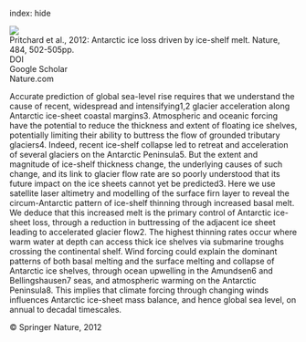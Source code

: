 index: hide

<div class="Citation">
    <div class="Citation-thumb CitationThumb-linked"  data-href="https://doi.org/10.1038/nature10968">
      <img src="https://static.claimspace.cloud/climate-study-static/refs/thumbs/4/Pritchard_et_al_2012-thumb.png" />
    </div>

  <div class="Citation-body">
    <div class="Citation-text">Pritchard et al., 2012: Antarctic ice loss driven by ice-shelf melt. <span class="Article-journal">Nature, </span><span class="Article-volume">484, </span>502-505pp.</div>
    <div class="Citation-links">
      <div class="CitationLink" data-href="https://doi.org/10.1038/nature10968">
        <div class="CitationLink-icon CitationLink-Doi"></div>
        <div class="CitationLink-text">DOI</div>
      </div>
      <div class="CitationLink" data-href="https://scholar.google.com/scholar?q=10.1038/nature10968">
        <div class="CitationLink-icon CitationLink-Scholar"></div>
        <div class="CitationLink-text">Google Scholar</div>
      </div>
      <div class="CitationLink" data-href="http://www.nature.com/nature/journal/v484/n7395/full/nature10968.html">
        <div class="CitationLink-icon CitationLink-Publisher"></div>
        <div class="CitationLink-text">Nature.com</div>
      </div>
    </div>
  </div>
</div>

Accurate prediction of global sea-level rise requires that we understand the cause of recent, widespread and intensifying1,2 glacier acceleration along Antarctic ice-sheet coastal margins3. Atmospheric and oceanic forcing have the potential to reduce the thickness and extent of floating ice shelves, potentially limiting their ability to buttress the flow of grounded tributary glaciers4. Indeed, recent ice-shelf collapse led to retreat and acceleration of several glaciers on the Antarctic Peninsula5. But the extent and magnitude of ice-shelf thickness change, the underlying causes of such change, and its link to glacier flow rate are so poorly understood that its future impact on the ice sheets cannot yet be predicted3. Here we use satellite laser altimetry and modelling of the surface firn layer to reveal the circum-Antarctic pattern of ice-shelf thinning through increased basal melt. We deduce that this increased melt is the primary control of Antarctic ice-sheet loss, through a reduction in buttressing of the adjacent ice sheet leading to accelerated glacier flow2. The highest thinning rates occur where warm water at depth can access thick ice shelves via submarine troughs crossing the continental shelf. Wind forcing could explain the dominant patterns of both basal melting and the surface melting and collapse of Antarctic ice shelves, through ocean upwelling in the Amundsen6 and Bellingshausen7 seas, and atmospheric warming on the Antarctic Peninsula8. This implies that climate forcing through changing winds influences Antarctic ice-sheet mass balance, and hence global sea level, on annual to decadal timescales.

<div class="Citation-copy">
&copy; Springer Nature, 2012
</div>